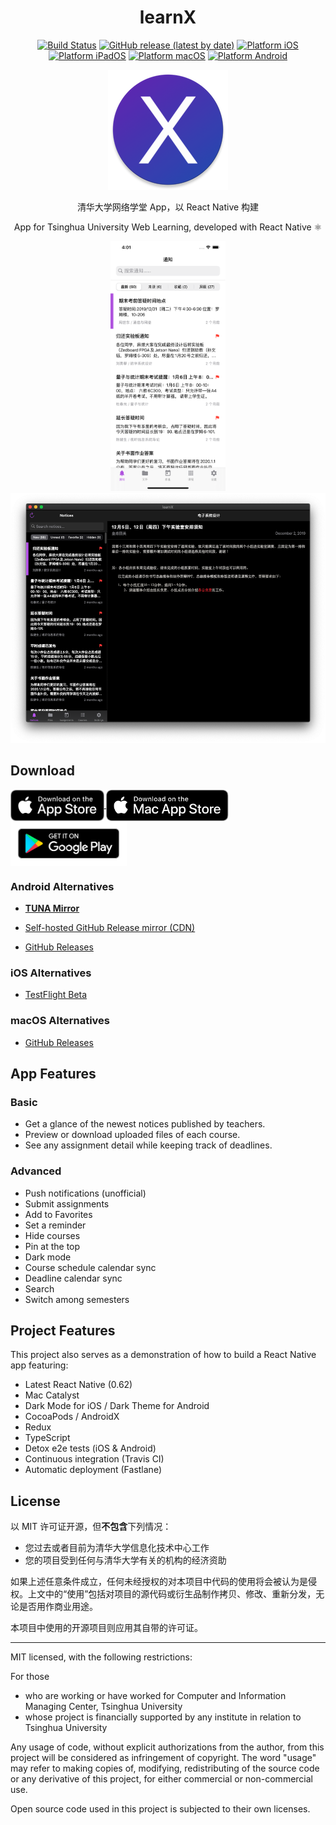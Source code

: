 <div align="center">

<h1>learnX</h1>

[![Build Status](https://travis-ci.com/robertying/learnX.svg?branch=master)](https://travis-ci.com/robertying/learnX)
[![GitHub release (latest by date)](https://img.shields.io/github/v/release/robertying/learnX)](https://github.com/robertying/learnX/releases)
[![Platform iOS](https://img.shields.io/badge/platform-ios-brightgreen)](https://apps.apple.com/cn/app/learnx/id1459073115#?platform=iphone)
[![Platform iPadOS](https://img.shields.io/badge/platform-ipados-brightgreen)](https://apps.apple.com/cn/app/learnx/id1459073115#?platform=ipad)
[![Platform macOS](https://img.shields.io/badge/platform-macos-brightgreen)](https://apps.apple.com/cn/app/learnx/id1459073115#?platform=mac)
[![Platform Android](https://img.shields.io/badge/platform-android-brightgreen)](https://play.google.com/store/apps/details?id=io.robertying.learnx)

![logo](./docs/logo.png)

清华大学网络学堂 App，以 React Native 构建

App for Tsinghua University Web Learning, developed with React Native ⚛️

<div align="center">
    <img src="./docs/screenshots/1.png" height="400" />
    <img src="./docs/screenshots/6.png" height="400" />
</div>

</div>

## Download

<a href='https://apps.apple.com/cn/app/learnx/id1459073115#?platform=iphone'>
    <img align="center" height=50 alt='Download on the App Store' src='docs/assets/Download_on_the_App_Store_Badge_US-UK_RGB_blk_092917.svg' />
</a>
<a href='https://apps.apple.com/cn/app/learnx/id1459073115#?platform=mac'>
    <img align="center" height=50 alt='Download on the Mac App Store' src='docs/assets/Download_on_the_Mac_App_Store_Badge_US-UK_RGB_blk_092917.svg' />
</a>
<a href='https://play.google.com/store/apps/details?id=io.robertying.learnx'>
    <img align="center" height=72 alt='Get it on Google Play' src='docs/assets/google-play-badge.svg' />
</a>

### Android Alternatives

- **[TUNA Mirror](https://mirrors.tuna.tsinghua.edu.cn/github-release/robertying/learnX)**

- [Self-hosted GitHub Release mirror (CDN)](https://app.robertying.io/download/learnX)

- [GitHub Releases](https://github.com/robertying/learnX/releases)

### iOS Alternatives

- [TestFlight Beta](https://testflight.apple.com/join/5SPCH86w)

### macOS Alternatives

- [GitHub Releases](https://github.com/robertying/learnX/releases)

## App Features

### Basic

- Get a glance of the newest notices published by teachers.
- Preview or download uploaded files of each course.
- See any assignment detail while keeping track of deadlines.

### Advanced

- Push notifications (unofficial)
- Submit assignments
- Add to Favorites
- Set a reminder
- Hide courses
- Pin at the top
- Dark mode
- Course schedule calendar sync
- Deadline calendar sync
- Search
- Switch among semesters

## Project Features

This project also serves as a demonstration of how to build a React Native app featuring:

- Latest React Native (0.62)
- Mac Catalyst
- Dark Mode for iOS / Dark Theme for Android
- CocoaPods / AndroidX
- Redux
- TypeScript
- Detox e2e tests (iOS & Android)
- Continuous integration (Travis CI)
- Automatic deployment (Fastlane)

## License

以 MIT 许可证开源，但**不包含**下列情况：

- 您过去或者目前为清华大学信息化技术中心工作
- 您的项目受到任何与清华大学有关的机构的经济资助

如果上述任意条件成立，任何未经授权的对本项目中代码的使用将会被认为是侵权。上文中的“使用”包括对项目的源代码或衍生品制作拷贝、修改、重新分发，无论是否用作商业用途。

本项目中使用的开源项目则应用其自带的许可证。

---

MIT licensed, with the following restrictions:

For those

- who are working or have worked for Computer and Information Managing Center, Tsinghua University
- whose project is financially supported by any institute in relation to Tsinghua University

Any usage of code, without explicit authorizations from the author, from this project will be considered as infringement of copyright. The word "usage" may refer to making copies of, modifying, redistributing of the source code or any derivative of this project, for either commercial or non-commercial use.

Open source code used in this project is subjected to their own licenses.
